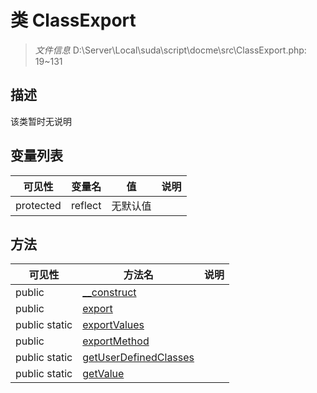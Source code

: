 #  类 ClassExport

> *文件信息* D:\Server\Local\suda\script\docme\src\ClassExport.php: 19~131



## 描述

该类暂时无说明





## 变量列表
| 可见性 |  变量名  |  值| 说明 |
|--------|----|---|---|
| protected   | reflect | 无默认值 | | 



## 方法


| 可见性 | 方法名 | 说明 |
|--------|-------|------|
| public |[__construct](ClassExport/__construct.md) |  |
| public |[export](ClassExport/export.md) |  |
| public static|[exportValues](ClassExport/exportValues.md) |  |
| public |[exportMethod](ClassExport/exportMethod.md) |  |
| public static|[getUserDefinedClasses](ClassExport/getUserDefinedClasses.md) |  |
| public static|[getValue](ClassExport/getValue.md) |  |
